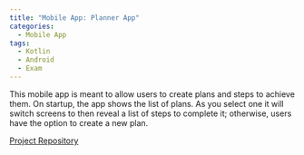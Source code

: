 ```yaml
---
title: "Mobile App: Planner App"
categories:
  - Mobile App
tags:
  - Kotlin
  - Android
  - Exam
---
```


This mobile app is meant to allow users to create plans and steps to achieve them. On startup, the app shows the list of plans. As you select one it will switch screens to then reveal a list of steps to complete it; otherwise, users have the option to create a new plan.  
  
[Project Repository][repo]   
   
[repo]: https://github.com/Mal-funct-ion/Projects/tree/main/Mobile%20Apps/FinalExam